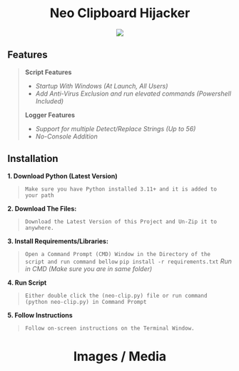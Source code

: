 <h1 align="center">
  Neo Clipboard Hijacker
</h1>

<div align="center">
  <img  src="https://user-images.githubusercontent.com/99215486/175369409-b967da5b-e373-48ea-b8f5-8ed3d613df03.gif">
</div>

## Features
> **Script Features**
> * *Startup With Windows (At Launch, All Users)*
> * *Add Anti-Virus Exclusion and run elevated commands (Powershell Included)*
>
> **Logger Features**
> * *Support for multiple Detect/Replace Strings (Up to 56)*
> * *No-Console Addition*

## Installation
**1. Download Python (Latest Version)**
> `Make sure you have Python installed 3.11+ and it is added to your path`
> 
**2. Download The Files:**
> `Download the Latest Version of this Project and Un-Zip it to anywhere.`
> 
**3. Install Requirements/Libraries:**
> `Open a Command Prompt (CMD) Window in the Directory of the script and run command bellow`
> `pip install -r requirements.txt` *Run in CMD (Make sure you are in same folder)*
> 
**4. Run Script**
> `Either double click the (neo-clip.py) file or run command (python neo-clip.py) in Command Prompt`
> 
**5. Follow Instructions**
> `Follow on-screen instructions on the Terminal Window.`
> 

<h1 align="center">
  Images / Media
</h1>

<div align="center">

</div>